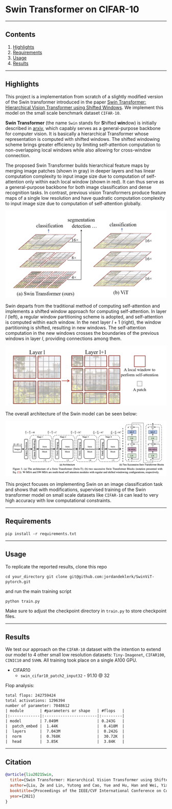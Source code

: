 # Swin Transformer on CIFAR-10

<hr>

## Contents

1. [Highlights](#Highlights)
2. [Requirements](#Requirements)
3. [Usage](#Usage)
4. [Results](#Results)


<hr>

## Highlights
This project is a implementation from scratch of a slightly modified version of the Swin transformer introduced in the paper [Swin Transformer: Hierarchical Vision Transformer using Shifted Windows](https://arxiv.org/abs/2103.14030). We implement this model on the small scale benchmark dataset `CIFAR-10`. 

**Swin Transformer** (the name `Swin` stands for **S**hifted **win**dow) is initially described in [arxiv](https://arxiv.org/abs/2103.14030), which capably serves as a general-purpose backbone for computer vision. It is basically a hierarchical Transformer whose representation is computed with shifted windows. The shifted windowing scheme brings greater efficiency by limiting self-attention
computation to non-overlapping local windows while also allowing for cross-window connection.

The proposed Swin Transformer builds hierarchical feature maps by merging image patches (shown in gray) in deeper layers and has linear computation complexity to input image size due to computation of self-attention only within each local window (shown in red). It can thus serve as a general-purpose backbone for both image classification and dense recognition tasks. In contrast, previous vision Transformers produce feature maps of a single low resolution and have quadratic computation complexity to input image size due to computation of self-attention globally.

<img src="./images/swin1.png" width="550"></img>

Swin departs from the traditional method of computing self-attention and implements a shifted window approach for computing self-attention. In layer $l$ (left), a regular window partitioning scheme is adopted, and self-attention is computed within each window. In the next layer $l+1$ (right), the window partitioning is shifted, resulting in new windows. The self-attention computation in the new windows crosses the boundaries of the previous windows in layer $l$, providing connections among them. 

<img src="./images/swin2.png" width="550"></img>

The overall architecture of the Swin model can be seen below:

<img src="./images/swin3.png" width="850"></img>

This project focuses on implementing Swin on an image classification task and shows that with modifications, supervised training of the Swin transformer model on small scale datasets like `CIFAR-10` can lead to very high accuracy with low computational constraints.

<hr>

## Requirements
```shell
pip install -r requirements.txt
```

<hr>

## Usage
To replicate the reported results, clone this repo
```shell
cd your_directory git clone git@github.com:jordandeklerk/SwinViT-pytorch.git
```
and run the main training script
```shell
python train.py 
```
Make sure to adjust the checkpoint directory in `train.py` to store checkpoint files.

<hr>

## Results
We test our approach on the `CIFAR-10` dataset with the intention to extend our model to 4 other small low resolution datasets: `Tiny-Imagenet`, `CIFAR100`, `CINIC10` and `SVHN`. All training took place on a single A100 GPU.
  * CIFAR10
    * ```swin_cifar10_patch2_input32``` - 91.10 @ 32

Flop analysis:
```
total flops: 242759424
total activations: 1296394
number of parameter: 7048612
| module       | #parameters or shape   | #flops   |
|:-------------|:-----------------------|:---------|
| model        | 7.049M                 | 0.243G   |
|  patch_embed |  1.44K                 |  0.418M  |
|  layers      |  7.043M                |  0.242G  |
|  norm        |  0.768K                |  30.72K  |
|  head        |  3.85K                 |  3.84K   |
```

<hr>

## Citation
```bibtex
@article{liu2021Swin,
  title={Swin Transformer: Hierarchical Vision Transformer using Shifted Windows},
  author={Liu, Ze and Lin, Yutong and Cao, Yue and Hu, Han and Wei, Yixuan and Zhang, Zheng and Lin, Stephen and Guo, Baining},
  booktitle={Proceedings of the IEEE/CVF International Conference on Computer Vision (ICCV)},
  year={2021}
}
```
